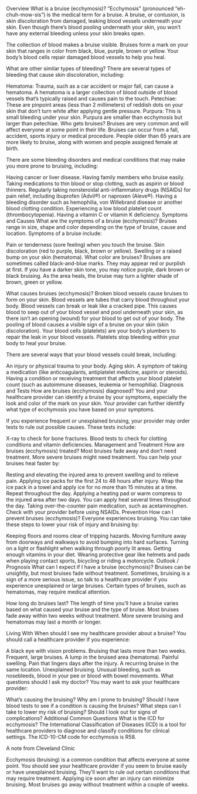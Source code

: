 Overview
What is a bruise (ecchymosis)?
“Ecchymosis” (pronounced “eh-chuh-mow-sis”) is the medical term for a bruise. A bruise, or contusion, is skin discoloration from damaged, leaking blood vessels underneath your skin. Even though there’s blood pooling underneath your skin, you won’t have any external bleeding unless your skin breaks open.

The collection of blood makes a bruise visible. Bruises form a mark on your skin that ranges in color from black, blue, purple, brown or yellow. Your body’s blood cells repair damaged blood vessels to help you heal.

What are other similar types of bleeding?
There are several types of bleeding that cause skin discoloration, including:

Hematoma: Trauma, such as a car accident or major fall, can cause a hematoma. A hematoma is a larger collection of blood outside of blood vessels that’s typically raised and causes pain to the touch.
Petechiae: These are pinpoint areas (less than 2 millimeters) of reddish dots on your skin that don’t turn white after applying gentle pressure.
Purpura: This is small bleeding under your skin. Purpura are smaller than ecchymosis but larger than petechiae.
Who gets bruises?
Bruises are very common and will affect everyone at some point in their life. Bruises can occur from a fall, accident, sports injury or medical procedure. People older than 65 years are more likely to bruise, along with women and people assigned female at birth.

There are some bleeding disorders and medical conditions that may make you more prone to bruising, including:

Having cancer or liver disease.
Having family members who bruise easily.
Taking medications to thin blood or stop clotting, such as aspirin or blood thinners.
Regularly taking nonsteroidal anti-inflammatory drugs (NSAIDs) for pain relief, including ibuprofen (Advil®) or naproxen (Aleve®).
Having a bleeding disorder such as hemophilia, von Willebrand disease or another blood clotting condition.
Experiencing a low blood platelet count (thrombocytopenia).
Having a vitamin C or vitamin K deficiency.
Symptoms and Causes
What are the symptoms of a bruise (ecchymosis)?
Bruises range in size, shape and color depending on the type of bruise, cause and location. Symptoms of a bruise include:

Pain or tenderness (sore feeling) when you touch the bruise.
Skin discoloration (red to purple, black, brown or yellow).
Swelling or a raised bump on your skin (hematoma).
What color are bruises?
Bruises are sometimes called black-and-blue marks. They may appear red or purplish at first. If you have a darker skin tone, you may notice purple, dark brown or black bruising. As the area heals, the bruise may turn a lighter shade of brown, green or yellow.

What causes bruises (ecchymosis)?
Broken blood vessels cause bruises to form on your skin. Blood vessels are tubes that carry blood throughout your body. Blood vessels can break or leak like a cracked pipe. This causes blood to seep out of your blood vessel and pool underneath your skin, as there isn’t an opening (wound) for your blood to get out of your body. The pooling of blood causes a visible sign of a bruise on your skin (skin discoloration). Your blood cells (platelets) are your body’s plumbers to repair the leak in your blood vessels. Platelets stop bleeding within your body to heal your bruise.

There are several ways that your blood vessels could break, including:

An injury or physical trauma to your body.
Aging skin.
A symptom of taking a medication (like anticoagulants, antiplatelet medicine, aspirin or steroids).
Having a condition or receiving treatment that affects your blood platelet count (such as autoimmune diseases, leukemia or hemophilia).
Diagnosis and Tests
How are bruises (ecchymosis) diagnosed?
You and your healthcare provider can identify a bruise by your symptoms, especially the look and color of the mark on your skin. Your provider can further identify what type of ecchymosis you have based on your symptoms.

If you experience frequent or unexplained bruising, your provider may order tests to rule out possible causes. These tests include:

X-ray to check for bone fractures.
Blood tests to check for clotting conditions and vitamin deficiencies.
Management and Treatment
How are bruises (ecchymosis) treated?
Most bruises fade away and don’t need treatment. More severe bruises might need treatment. You can help your bruises heal faster by:

Resting and elevating the injured area to prevent swelling and to relieve pain.
Applying ice packs for the first 24 to 48 hours after injury. Wrap the ice pack in a towel and apply ice for no more than 15 minutes at a time. Repeat throughout the day.
Applying a heating pad or warm compress to the injured area after two days. You can apply heat several times throughout the day.
Taking over-the-counter pain medication, such as acetaminophen. Check with your provider before using NSAIDs.
Prevention
How can I prevent bruises (ecchymosis)?
Everyone experiences bruising. You can take these steps to lower your risk of injury and bruising by:

Keeping floors and rooms clear of tripping hazards.
Moving furniture away from doorways and walkways to avoid bumping into hard surfaces.
Turning on a light or flashlight when walking through poorly lit areas.
Getting enough vitamins in your diet.
Wearing protective gear like helmets and pads when playing contact sports, bicycling or riding a motorcycle.
Outlook / Prognosis
What can I expect if I have a bruise (ecchymosis)?
Bruises can be unsightly, but most bruises fade without treatment. Sometimes, bruising is a sign of a more serious issue, so talk to a healthcare provider if you experience unexplained or large bruises. Certain types of bruises, such as hematomas, may require medical attention.

How long do bruises last?
The length of time you’ll have a bruise varies based on what caused your bruise and the type of bruise. Most bruises fade away within two weeks without treatment. More severe bruising and hematomas may last a month or longer.

Living With
When should I see my healthcare provider about a bruise?
You should call a healthcare provider if you experience:

A black eye with vision problems.
Bruising that lasts more than two weeks.
Frequent, large bruises.
A lump in the bruised area (hematoma).
Painful swelling.
Pain that lingers days after the injury.
A recurring bruise in the same location.
Unexplained bruising.
Unusual bleeding, such as nosebleeds, blood in your pee or blood with bowel movements.
What questions should I ask my doctor?
You may want to ask your healthcare provider:

What’s causing the bruising?
Why am I prone to bruising?
Should I have blood tests to see if a condition is causing the bruises?
What steps can I take to lower my risk of bruising?
Should I look out for signs of complications?
Additional Common Questions
What is the ICD for ecchymosis?
The International Classification of Diseases (ICD) is a tool for healthcare providers to diagnose and classify conditions for clinical settings. The ICD-10-CM code for ecchymosis is R58.

A note from Cleveland Clinic

Ecchymosis (bruising) is a common condition that affects everyone at some point. You should see your healthcare provider if you seem to bruise easily or have unexplained bruising. They’ll want to rule out certain conditions that may require treatment. Applying ice soon after an injury can minimize bruising. Most bruises go away without treatment within a couple of weeks. 